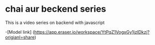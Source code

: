 # chai aur beckend series

This is a video series on backend with javascript

-[Model link] (https://app.eraser.io/workspace/YtPqZ1VogxGy1jzIDkzj?origianl=share)